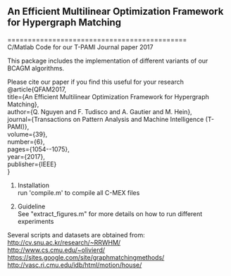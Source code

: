 ## An Efficient Multilinear Optimization Framework for Hypergraph Matching

============================================  
C/Matlab Code for our T-PAMI Journal paper 2017  

This package includes the implementation of different variants of our BCAGM algorithms.

Please cite our paper if you find this useful for your research  
@article{QFAM2017,  
  title={An Efficient Multilinear Optimization Framework for Hypergraph Matching},  
  author={Q. Nguyen and F. Tudisco and A. Gautier and M. Hein},  
  journal={Transactions on Pattern Analysis and Machine Intelligence (T-PAMI)},  
  volume={39},  
  number={6},  
  pages={1054--1075},  
  year={2017},  
  publisher={IEEE}  
}  

1. Installation  
    run 'compile.m' to compile all C-MEX files  
    
2. Guideline  
    See "extract_figures.m" for more details on how to run different experiments  
    
Several scripts and datasets are obtained from:  
    http://cv.snu.ac.kr/research/~RRWHM/  
    http://www.cs.cmu.edu/~olivierd/  
    https://sites.google.com/site/graphmatchingmethods/  
    http://vasc.ri.cmu.edu/idb/html/motion/house/  
